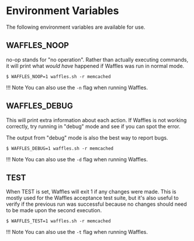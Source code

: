 # Environment Variables

The following environment variables are available for use.

## WAFFLES_NOOP

no-op stands for "no operation". Rather than actually executing commands, it will print what _would have_ happened if Waffles was run in normal mode.

```shell
$ WAFFLES_NOOP=1 waffles.sh -r memcached
```

!!! Note
    You can also use the `-n` flag when running Waffles.

## WAFFLES_DEBUG

This will print extra information about each action. If Waffles is not working correctly, try running in "debug" mode and see if you can spot the error.

The output from "debug" mode is also the best way to report bugs.

```shell
$ WAFFLES_DEBUG=1 waffles.sh -r memcached
```

!!! Note
    You can also use the `-d` flag when running Waffles.

## TEST

When TEST is set, Waffles will exit 1 if any changes were made. This is mostly used for the Waffles acceptance test suite, but it's also useful to verify if the previous run was successful because no changes should need to be made upon the second execution.

```shell
$ WAFFLES_TEST=1 waffles.sh -r memcached
```

!!! Note
    You can also use the `-t` flag when running Waffles.
